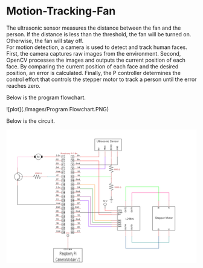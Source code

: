 # Motion-Tracking-Fan
The ultrasonic sensor measures the distance between the fan and the person. If the distance 
is less than the threshold, the fan will be turned on. Otherwise, the fan will stay off.  
For motion detection, a camera is used to detect and track human faces. First, the camera captures raw images from the environment. Second, 
OpenCV processes the images and outputs the current position of each face. By comparing the 
current position of each face and the desired position, an error is calculated. Finally, 
the P controller determines the control effort that controls the stepper motor to track a 
person until the error reaches zero. 

Below is the program flowchart.

![plot](./Images/Program Flowchart.PNG)

Below is the circuit. 

![plot](./Images/Circuit.PNG)

